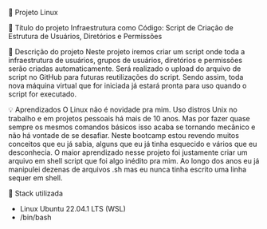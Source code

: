 🐧 Projeto Linux 

🔖 Título do projeto
Infraestrutura como Código: Script de Criação de Estrutura de Usuários, Diretórios e Permissões

📄 Descrição do projeto
Neste projeto iremos criar um script onde toda a infraestrutura de usuários, grupos de usuários, diretórios e permissões serão criadas automaticamente. Será realizado o upload do arquivo de script no GitHub para futuras reutilizações do script. Sendo assim, toda nova máquina virtual que for iniciada já estará pronta para uso quando o script for executado.

💡 Aprendizados
O Linux não é novidade pra mim. Uso distros Unix no trabalho e em projetos pessoais há mais de 10 anos. Mas por fazer quase sempre os mesmos comandos básicos isso acaba se tornando mecânico e não há vontade de se desafiar. Neste bootcamp estou revendo muitos conceitos que eu já sabia, alguns que eu já tinha esquecido e vários que eu desconhecia. O maior aprendizado nesse projeto foi justamente criar um arquivo em shell script que foi algo inédito pra mim. Ao longo dos anos eu já manipulei dezenas de arquivos .sh mas eu nunca tinha escrito uma linha sequer em shell.

🔋 Stack utilizada

- Linux Ubuntu 22.04.1 LTS (WSL)
- /bin/bash

